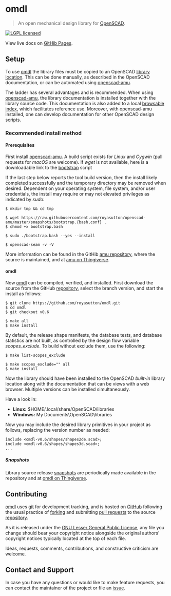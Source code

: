 omdl
====

> An open mechanical design library for [OpenSCAD].

[![LGPL licensed](https://img.shields.io/badge/license-LGPL-blue.svg?style=flat)](https://raw.githubusercontent.com/royasutton/omdl/master/lgpl-2.1.txt)

View live docs on [GitHib Pages](https://royasutton.github.io/omdl).


Setup
-----

To use [omdl] the library files must be copied to an OpenSCAD
[library location]. This can be done manually, as described in the
OpenSCAD documentation, or can be automated using [openscad-amu].

The ladder has several advantages and is recommended. When using
[openscad-amu], the library documentation is installed together with
the library source code. This documentation is also added to a local
[browsable index], which facilitates reference use. Moreover, with
openscad-amu installed, one can develop documentation for other
OpenSCAD design scripts.

### Recommended install method ###

#### Prerequisites ####

First install [openscad-amu]. A build script exists for *Linux* and
*Cygwin* (pull requests for *macOS* are welcome). If *wget* is not
available, here is a downloadable link to the [bootstrap] script

If the last step below reports the tool build version, then the install
likely completed successfully and the temporary directory may be
removed when desired. Dependent on your operating system, file system,
and/or user credentials, the install may require or may not elevated
privileges as indicated by *sudo*:

    $ mkdir tmp && cd tmp

    $ wget https://raw.githubusercontent.com/royasutton/openscad-amu/master/snapshots/bootstrap.{bash,conf} .
    $ chmod +x bootstrap.bash

    $ sudo ./bootstrap.bash --yes --install

    $ openscad-seam -v -V

More information can be found in the GitHib [amu repository], where the
source is maintained, and at [amu on Thingiverse].

#### omdl ####

Now [omdl] can be compiled, verified, and installed. First download the
source from the GitHub [repository], select the branch version, and
start the install as follows:

    $ git clone https://github.com/royasutton/omdl.git
    $ cd omdl
    $ git checkout v0.6

    $ make all
    $ make install

By default, the release shape manifests, the database tests, and
database statistics are not built, as controlled by the design flow
variable *scopes_exclude*. To build without exclude them, use the
following:

    $ make list-scopes_exclude

    $ make scopes_exclude="" all
    $ make install

Now the library should have been installed to the OpenSCAD *built-in*
library location along with the documentation that can be views with a
web browser. Multiple versions can be installed simultaneously.

Have a look in:
* **Linux:** $HOME/.local/share/OpenSCAD/libraries
* **Windows:** My Documents\\OpenSCAD\\libraries

Now you may include the desired library primitives in your project as
follows, replacing the version number as needed:

```
include <omdl-v0.6/shapes/shapes2de.scad>;
include <omdl-v0.6/shapes/shapes3d.scad>;
...
```

##### Snapshots #####

Library source release [snapshots] are periodically made available
in the repository and at [omdl on Thingiverse].


Contributing
------------

[omdl] uses [git] for development tracking, and is hosted on [GitHub]
following the usual practice of [forking] and submitting [pull requests]
to the source [repository].

As it is released under the [GNU Lesser General Public License], any
file you change should bear your copyright notice alongside the
original authors' copyright notices typically located at the top of
each file.

Ideas, requests, comments, contributions, and constructive criticism
are welcome.


Contact and Support
-------------------

In case you have any questions or would like to make feature requests,
you can contact the maintainer of the project or file an [issue].


[GNU Lesser General Public License]: https://www.gnu.org/licenses/lgpl.html

[omdl]: https://royasutton.github.io/omdl
[repository]: https://github.com/royasutton/omdl
[issue]: https://github.com/royasutton/omdl/issues

[snapshots]: https://github.com/royasutton/omdl/tree/master/snapshots
[browsable index]: https://royasutton.github.io/omdl/api/html

[openscad-amu]: https://royasutton.github.io/openscad-amu
[amu repository]: https://github.com/royasutton/openscad-amu
[bootstrap]: https://raw.githubusercontent.com/royasutton/openscad-amu/master/snapshots/bootstrap.bash

[Doxygen]: http://www.stack.nl/~dimitri/doxygen/index.html

[OpenSCAD]: http://www.openscad.org
[library location]: https://en.wikibooks.org/wiki/OpenSCAD_User_Manual/Libraries

[Thingiverse]: http://www.thingiverse.com
[amu on Thingiverse]: http://www.thingiverse.com/thing:1858181
[omdl on Thingiverse]: http://www.thingiverse.com/thing:1934498

[git]: http://git-scm.com
[GitHub]: http://github.com
[forking]: http://help.github.com/forking
[pull requests]: https://help.github.com/articles/about-pull-requests
